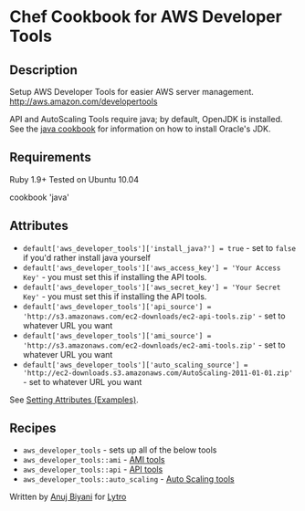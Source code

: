 # Chef Cookbook for AWS Developer Tools

## Description
Setup AWS Developer Tools for easier AWS server management. http://aws.amazon.com/developertools

API and AutoScaling Tools require java; by default, OpenJDK is installed. See the [java cookbook](https://github.com/opscode-cookbooks/java) for information on how to install Oracle's JDK.

## Requirements
Ruby 1.9+
Tested on Ubuntu 10.04

cookbook 'java'

## Attributes
* `default['aws_developer_tools']['install_java?'] = true` - set to `false` if you'd rather install java yourself
* `default['aws_developer_tools']['aws_access_key'] = 'Your Access Key'` - you must set this if installing the API tools.
* `default['aws_developer_tools']['aws_secret_key'] = 'Your Secret Key'` - you must set this if installing the API tools.
* `default['aws_developer_tools']['api_source'] = 'http://s3.amazonaws.com/ec2-downloads/ec2-api-tools.zip'` - set to whatever URL you want
* `default['aws_developer_tools']['ami_source'] = 'http://s3.amazonaws.com/ec2-downloads/ec2-ami-tools.zip'` - set to whatever URL you want
* `default['aws_developer_tools']['auto_scaling_source'] = 'http://ec2-downloads.s3.amazonaws.com/AutoScaling-2011-01-01.zip'` - set to whatever URL you want

See [Setting Attributes (Examples)](http://wiki.opscode.com/pages/viewpage.action?pageId=8257848).

## Recipes
* `aws_developer_tools` - sets up all of the below tools
* `aws_developer_tools::ami` - [AMI tools](http://aws.amazon.com/developertools/368)
* `aws_developer_tools::api` - [API tools](http://aws.amazon.com/developertools/351)
* `aws_developer_tools::auto_scaling` - [Auto Scaling tools](http://aws.amazon.com/developertools/2535)


Written by [Anuj Biyani](https://github.com/anujbiyani) for [Lytro](https://github.com/lytro)

